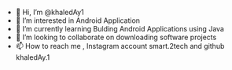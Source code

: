 - 👋 Hi, I’m @khaledAy1
- 👀 I’m interested in Android Application
- 🌱 I’m currently learning Bulding Android Applications using Java 
- 💞️ I’m looking to collaborate on downloading software projects
- 📫 How to reach me , Instagram account smart.2tech and github khaledAy.1

<!---
khaledAy1/khaledAy1 is a ✨ special ✨ repository because its `README.md` (this file) appears on your GitHub profile.
You can click the Preview link to take a look at your changes.
--->
